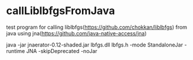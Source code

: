 # callLiblbfgsFromJava
test program for calling liblbfgs(https://github.com/chokkan/liblbfgs) from java using jna(https://github.com/java-native-access/jna)

java -jar jnaerator-0.12-shaded.jar lbfgs.dll lbfgs.h -mode StandaloneJar -runtime JNA -skipDeprecated -noJar
